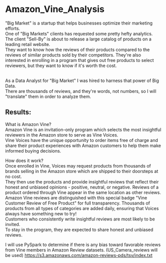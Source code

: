 # Amazon_Vine_Analysis

"Big Market" is a startup that helps businesses optimize their marketing efforts.<br> One of "Big Markets" clients has requested some pretty hefty analytics.<br> The client "Sell-By" is about to release a large catalog of products on a leading retail website.<br> They want to know how the reviews of their products compared to the reviews of similar products sold by their competitors. They're also interested in enrolling in a program that gives out free products to select reviewers, but they want to know if it's worth the cost.

<br> As a Data Analyst for "Big Market" I was hired to harness that power of Big Data.<br> There are thousands of reviews, and they're words, not numbers, so I will  "translate" them in order to analyze them.

## Results:

What is Amazon Vine?<br>
Amazon Vine is an invitation-only program which selects the most insightful reviewers in the Amazon store to serve as Vine Voices.<br> Vine Voices have the unique opportunity to order items free of charge and share their product experiences with Amazon customers to help them make informed buying decisions.

How does it work?<br>
Once enrolled in Vine, Voices may request products from thousands of brands selling in the Amazon store which are shipped to their doorsteps at no cost.<br> They then use the products and provide insightful reviews that reflect their honest and unbiased opinions - positive, neutral, or negative. Reviews of a product ordered through Vine appear in the same location as other reviews.<br> Amazon Vine reviews are distinguished with this special badge "Vine Customer Review of Free Product" for full transparency.
Thousands of products from all types of categories are added daily, ensuring that Voices always have something new to try!<br>
Customers who consistently write insightful reviews are most likely to be invited.<br>To stay in the program, they are expected to share honest and unbiased reviews.

I will use PySpark to determine if there is any bias toward favorable reviews from Vine members in Amazon Review datasets. (US_Camera_reviews will be used)  https://s3.amazonaws.com/amazon-reviews-pds/tsv/index.txt 
